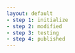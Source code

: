 ```yaml
---
layout: default
- step 1: initialize
- step 2: modified
- step 3: testing
- step 4: published
---
```

